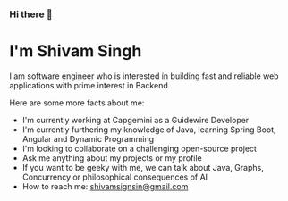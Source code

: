 ### Hi there 👋 
# I'm Shivam Singh

I am software engineer who is interested in building fast and reliable web applications with prime interest in Backend. 

Here are some more facts about me:

- I'm currently working at Capgemini as a Guidewire Developer
- I'm currently furthering my knowledge of Java, learning Spring Boot, Angular and Dynamic Programming
- I'm looking to collaborate on a challenging open-source project
- Ask me anything about my projects or my profile
- If you want to be geeky with me, we can talk about Java, Graphs, Concurrency or philosophical consequences of AI
- How to reach me: shivamsignsin@gmail.com 
